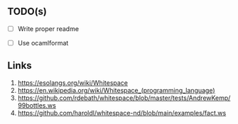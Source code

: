 ## TODO(s)

- [ ] Write proper readme
- [ ] Use ocamlformat


## Links
1. https://esolangs.org/wiki/Whitespace
2. https://en.wikipedia.org/wiki/Whitespace_(programming_language)
3. https://github.com/rdebath/whitespace/blob/master/tests/AndrewKemp/99bottles.ws
4. https://github.com/haroldl/whitespace-nd/blob/main/examples/fact.ws